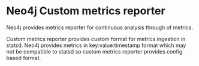 # Neo4j Custom metrics reporter
Neo4j provides metrics reporter for continuous analysis through of metrics.

Custom metrics reporter provides custom format for metrics ingestion in statsd.
Neo4j provides metrics in key:value:timestamp format which may not be compatible to statsd so custom metrics reporter provides config based format.



